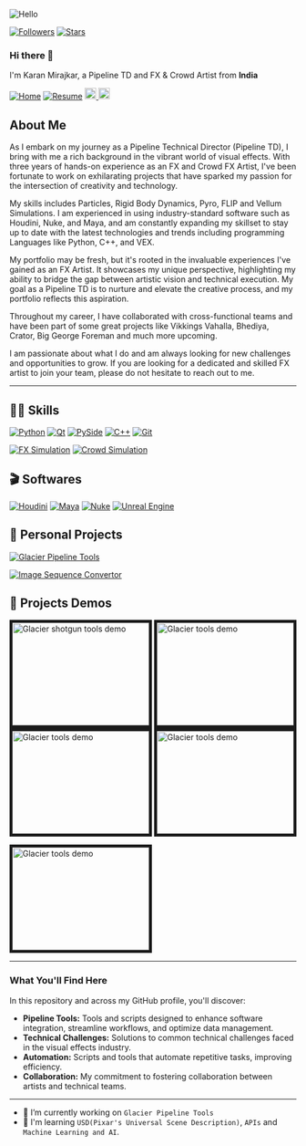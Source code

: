 ![Hello](https://assets.zyrosite.com/cdn-cgi/image/format=auto,w=1920,fit=crop/dJoeeRZbOlTP171J/glacier_tools_banner_xlarge-m2WBZVqXx3fWX6Pl.png)



[![Followers](https://img.shields.io/github/followers/karanfx?style=social)](https://github.com/karanfx/)
[![Stars](https://img.shields.io/github/stars/karanfx?style=social)](https://github.com/karanfx/)

### Hi there 👋

<!--
**karanfx/karanfx** is a ✨ _special_ ✨ repository because its `README.md` (this file) appears on your GitHub profile.

Here are some ideas to get you started:

- 🔭 I’m currently working on ...
- 🌱 I’m currently learning ...
- 👯 I’m looking to collaborate on ...
- 🤔 I’m looking for help with ...
- 💬 Ask me about ...
- 📫 How to reach me: ...
- 😄 Pronouns: ...
- ⚡ Fun fact: ...
-->
<p>I'm Karan Mirajkar, a Pipeline TD and FX & Crowd Artist from <b>India</b></p>

[![Home](https://img.shields.io/badge/%F0%9F%8F%A0-Home-22AA00)](https://www.karanmirajkar.com/)
[![Resume](https://img.shields.io/badge/Resume-blue)](https://www.karanmirajkar.com/td/)
<a href='https://www.linkedin.com/in/karanmirajkar51/'>
    <img src='https://img.shields.io/badge/LinkedIn-blue?logo=linkedin&logoColor=white&style=for-the-badge' height=20>
</a>
<a href='https://www.imdb.com/name/nm14840976/?ref_=ext_shr_lnk'>
    <img src='https://img.shields.io/badge/IMDB-yellow?logo=IMDB&logoColor=black&style=for-the-badge' height=20>
</a>


<h2>About Me</h2>

As I embark on my journey as a Pipeline Technical Director (Pipeline TD), I bring with me a rich background in the vibrant world of visual effects. With three years of hands-on experience as an FX and Crowd FX Artist, I've been fortunate to work on exhilarating projects that have sparked my passion for the intersection of creativity and technology.

 My skills includes Particles, Rigid Body Dynamics, Pyro, FLIP and Vellum Simulations. I am experienced in using industry-standard software such as Houdini, Nuke, and Maya, and am constantly expanding my skillset to stay up to date with the latest technologies and trends including programming Languages like Python, C++, and VEX.

My portfolio may be fresh, but it's rooted in the invaluable experiences I've gained as an FX Artist. It showcases my unique perspective, highlighting my ability to bridge the gap between artistic vision and technical execution. My goal as a Pipeline TD is to nurture and elevate the creative process, and my portfolio reflects this aspiration.


Throughout my career, I have collaborated with cross-functional teams and have been part of some great projects like Vikkings Vahalla, Bhediya, Crator, Big George Foreman and much more upcoming.

I am passionate about what I do and am always looking for new challenges and opportunities to grow. If you are looking for a dedicated and skilled FX artist to join your team, please do not hesitate to reach out to me.

---
<!-- [![Image Sequence Convertor](https://github-readme-stats.vercel.app/api?username=karanfx&show_icons=true&theme=dark#gh-dark-mode-only)](https://github.com/karanfx/) -->

<h2>🧑‍💻 Skills</h2>

<p>
    <a href="https://www.python.org/"><img alt="Python" src="https://img.shields.io/badge/-Python-8DD6F9?style=flat-square&logo=python&logoColor=gray" /></a>
    <a href="https://www.qt.io/"><img alt="Qt" src="https://img.shields.io/badge/Qt-%23217346.svg?logo=Qt&logoColor=white&style=flat-square" /></a>
    <a href="https://wiki.qt.io/Qt_for_Python"><img alt="PySide" src="https://img.shields.io/badge/-PySide-43853d?style=flat-square&logo=PySide" /></a>
    <a href="https://www.pixar.com/usd><img alt="USD" src="https://img.shields.io/badge/-USD-00FFFF?style=flat-square&logo=USD&color=088389" /></a>
    <a href="https://cplusplus.com/"><img alt="C++" src="https://img.shields.io/badge/C++-8DD6F9?style=flat-square&logo=c%2B%2B&logoColor=gray" /></a>
    <a href="https://git-scm.com/"><img alt="Git" src="https://img.shields.io/badge/-Git-F05032?style=flat-square&logo=git&logoColor=white" /></a>

</p>

[![FX Simulation](https://img.shields.io/badge/FX_Simulations-orange)](https://www.karanmirajkar.com/about/)
[![Crowd Simulation](https://img.shields.io/badge/Crowd_Simulations-orange)](https://www.karanmirajkar.com/about/)



<h2>🎬 Softwares</h2>

<p>
    <a href="https://www.sidefx.com/"><img alt="Houdini" src="https://img.shields.io/badge/-Houdini-43853d?style=flat-square&logo=Houdini" /></a>
    <a href="https://www.autodesk.com/products/maya/overview"><img alt="Maya" src="https://img.shields.io/badge/-Maya-43853d?color=088389&style=flat-square&logoColor=FFFFFF&logo=Autodesk" /></a>
    <a href="https://www.foundry.com/products/nuke-family/nuke"><img alt="Nuke" src="https://img.shields.io/badge/-Nuke-F9B41B?style=flat-square&logoColor=000000&logo=nuke" /></a>
    <a href="https://www.unrealengine.com/en-US"><img alt="Unreal Engine" src="https://img.shields.io/badge/-Unreal Engine-43853d?style=flat-square&color=000000&logo=Unreal Engine&logoColor=white" /></a>
</p>

<h2>🔭 Personal Projects</h2>
<!-- <h3><img src="https://gist.githubusercontent.com/ColinKennedy/28d2b8adb975320acffae1e032b43478/raw/1347e26257f604939eb425cfa3291cc832a077bb/usd.svg" height=20> OpenCV</h3> -->

[![Glacier Pipeline Tools](https://github-readme-stats.vercel.app/api/pin/?username=karanfx&repo=Glacier_Pipeline_Tools)](https://github.com/karanfx/Glacier_Pipeline_Tools)

[![Image Sequence Convertor](https://github-readme-stats.vercel.app/api/pin/?username=karanfx&repo=opencv_seq_to_video_converter)](https://github.com/karanfx/opencv_seq_to_video_converter)


<h2>🔭 Projects Demos</h2>

<a href="http://www.youtube.com/watch?feature=player_embedded&v=46lxPxqMsCQ
" target="_blank"><img src="http://img.youtube.com/vi/46lxPxqMsCQ/0.jpg" 
alt="Glacier shotgun tools demo" width="240" height="180" border="5" /></a>
<a href="http://www.youtube.com/watch?feature=player_embedded&v=xZ9CERVqZrU
" target="_blank"><img src="http://img.youtube.com/vi/xZ9CERVqZrU/0.jpg" 
alt="Glacier tools demo" width="240" height="180" border="5" /></a>
<a href="http://www.youtube.com/watch?feature=player_embedded&v=wKVq7e5qRC8
" target="_blank"><img src="http://img.youtube.com/vi/wKVq7e5qRC8/0.jpg" 
alt="Glacier tools demo" width="240" height="180" border="5" /></a>
<a href="http://www.youtube.com/watch?feature=player_embedded&v=lIOpYki8xyM
" target="_blank"><img src="http://img.youtube.com/vi/lIOpYki8xyM/0.jpg" 
alt="Glacier tools demo" width="240" height="180" border="5" /></a>

<a href="http://www.youtube.com/watch?feature=player_embedded&v=E5xEySDjwvE
" target="_blank"><img src="http://img.youtube.com/vi/E5xEySDjwvE/0.jpg" 
alt="Glacier tools demo" width="240" height="180" border="5" /></a>

---

### What You'll Find Here

In this repository and across my GitHub profile, you'll discover:

- **Pipeline Tools:** Tools and scripts designed to enhance software integration, streamline workflows, and optimize data management.
- **Technical Challenges:** Solutions to common technical challenges faced in the visual effects industry.
- **Automation:** Scripts and tools that automate repetitive tasks, improving efficiency.
- **Collaboration:** My commitment to fostering collaboration between artists and technical teams.


---
- 🔭 I’m currently working on `Glacier Pipeline Tools`
- 🌱 I'm learning `USD(Pixar's Universal Scene Description)`, `APIs` and `Machine Learning and AI`.
